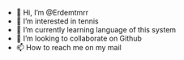 - 👋 Hi, I’m @Erdemtmrr
- 👀 I’m interested in tennis
- 🌱 I’m currently learning language of this system
- 💞️ I’m looking to collaborate on Github
- 📫 How to reach me on my mail

<!---
Erdemtmrr/Erdemtmrr is a ✨ special ✨ repository because its `README.md` (this file) appears on your GitHub profile.
You can click the Preview link to take a look at your changes.
--->
